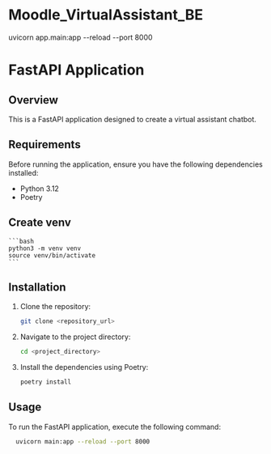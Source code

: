 
# Moodle_VirtualAssistant_BE

uvicorn app.main:app --reload --port 8000

# FastAPI Application

## Overview

This is a FastAPI application designed to create a virtual assistant chatbot.

## Requirements

Before running the application, ensure you have the following dependencies installed:

- Python 3.12
- Poetry


## Create venv

    ```bash
    python3 -m venv venv
    source venv/bin/activate
    ```


## Installation

1. Clone the repository:

    ```bash
    git clone <repository_url>
    ```

2. Navigate to the project directory:

    ```bash
    cd <project_directory>
    ```

3. Install the dependencies using Poetry:

    ```bash
    poetry install
    ```


## Usage

To run the FastAPI application, execute the following command:

```bash
  uvicorn main:app --reload --port 8000
